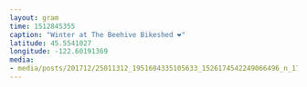```yaml
---
layout: gram
time: 1512845355
caption: "Winter at The Beehive Bikeshed ❤️"
latitude: 45.5541027
longitude: -122.60191369
media:
- media/posts/201712/25011312_1951604335105633_1526174542249066496_n_17885668222182157.jpg
---
```

